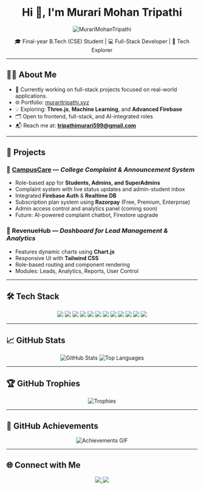 <h1 align="center">Hi 👋, I'm Murari Mohan Tripathi</h1>
<p align="center">
  <img src="https://komarev.com/ghpvc/?username=MurariMohanTripathi&label=Profile%20views&color=0e75b6&style=flat" alt="MurariMohanTripathi" />
</p>

<p align="center">
  🎓 Final-year B.Tech (CSE) Student | 💻 Full-Stack Developer | 🧠 Tech Explorer
</p>

---

## 👨‍💻 About Me

- 🔭 Currently working on full-stack projects focused on real-world applications.  
- 🌐 Portfolio: [muraritripathi.xyz](https://muraritripathi.xyz)  
- 💡 Exploring: **Three.js**, **Machine Learning**, and **Advanced Firebase**  
- 🗂️ Open to frontend, full-stack, and AI-integrated roles  
- 📬 Reach me at: **tripathimurari599@gmail.com**

---

## 🚀 Projects

### 📌 [CampusCare](https://players-e502c.web.app/) — *College Complaint & Announcement System*

- Role-based app for **Students, Admins, and SuperAdmins**
- Complaint system with live status updates and admin-student inbox
- Integrated **Firebase Auth** & **Realtime DB**
- Subscription plan system using **Razorpay** (Free, Premium, Enterprise)
- Admin access control and analytics panel (coming soon)
- Future: AI-powered complaint chatbot, Firestore upgrade

### 📌 RevenueHub — *Dashboard for Lead Management & Analytics*

- Features dynamic charts using **Chart.js**
- Responsive UI with **Tailwind CSS**
- Role-based routing and component rendering
- Modules: Leads, Analytics, Reports, User Control

---

## 🛠️ Tech Stack

<p align="center">
  <img src="https://img.shields.io/badge/JavaScript-F7DF1E?style=for-the-badge&logo=javascript&logoColor=black"/>
  <img src="https://img.shields.io/badge/Java-ED8B00?style=for-the-badge&logo=java&logoColor=white"/>
  <img src="https://img.shields.io/badge/Python-3776AB?style=for-the-badge&logo=python&logoColor=white"/>
  <img src="https://img.shields.io/badge/SQL-4479A1?style=for-the-badge&logo=mysql&logoColor=white"/>
  <img src="https://img.shields.io/badge/MongoDB-47A248?style=for-the-badge&logo=mongodb&logoColor=white"/>
  <img src="https://img.shields.io/badge/Firebase-FFCA28?style=for-the-badge&logo=firebase&logoColor=black"/>
  <img src="https://img.shields.io/badge/React-61DAFB?style=for-the-badge&logo=react&logoColor=black"/>
  <img src="https://img.shields.io/badge/Bootstrap-7952B3?style=for-the-badge&logo=bootstrap&logoColor=white"/>
  <img src="https://img.shields.io/badge/Tailwind_CSS-38B2AC?style=for-the-badge&logo=tailwind-css&logoColor=white"/>
  <img src="https://img.shields.io/badge/Node.js-339933?style=for-the-badge&logo=nodedotjs&logoColor=white"/>
  <img src="https://img.shields.io/badge/Three.js-000000?style=for-the-badge&logo=three.js&logoColor=white"/>
  <img src="https://img.shields.io/badge/Razorpay-02042B?style=for-the-badge&logo=razorpay&logoColor=white"/>
</p>

---

## 📈 GitHub Stats

<p align="center">
  <img src="https://github-readme-stats.vercel.app/api?username=MurariMohanTripathi&show_icons=true&theme=radical" alt="GitHub Stats" />
  <img src="https://github-readme-stats.vercel.app/api/top-langs/?username=MurariMohanTripathi&layout=compact&theme=radical" alt="Top Languages" />
</p>

---

## 🏆 GitHub Trophies

<p align="center">
  <img src="https://github-profile-trophy.vercel.app/?username=MurariMohanTripathi&theme=gruvbox&column=7" alt="Trophies" />
</p>

---

## 🧠 GitHub Achievements

<p align="center">
  <img src="https://github.com/MurariMohanTripathi/MurariMohanTripathi/raw/main/assets/achievements.gif" alt="Achievements GIF" />
</p>

---

## 🌐 Connect with Me

<p align="center">
  <a href="https://www.linkedin.com/in/murarimohantripathi/">
    <img src="https://img.shields.io/badge/-LinkedIn-blue?style=for-the-badge&logo=linkedin&logoColor=white" />
  </a>
  <a href="mailto:tripathimurari599@gmail.com">
    <img src="https://img.shields.io/badge/-Gmail-red?style=for-the-badge&logo=gmail&logoColor=white" />
  </a>
</p>
